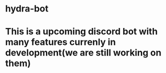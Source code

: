 # hydra-bot 
# This is a upcoming discord bot with many features currenly in development(we are still working on them)
